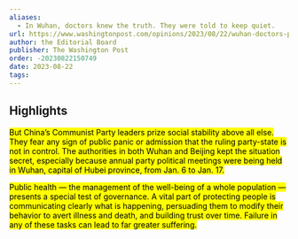 ```yaml
---
aliases:
  - In Wuhan, doctors knew the truth. They were told to keep quiet.
url: https://www.washingtonpost.com/opinions/2023/08/22/wuhan-doctors-pandemic-china-coverup/
author: the Editorial Board
publisher: The Washington Post
order: -20230822150749
date: 2023-08-22
tags:
---
```


## Highlights
<mark>But China’s Communist Party leaders prize social stability above all else. They fear any sign of public panic or admission that the ruling party-state is not in control. The authorities in both Wuhan and Beijing kept the situation secret, especially because annual party political meetings were being held in Wuhan, capital of Hubei province, from Jan. 6 to Jan. 17.</mark>

<mark>Public health — the management of the well-being of a whole population — presents a special test of governance. A vital part of protecting people is communicating clearly what is happening, persuading them to modify their behavior to avert illness and death, and building trust over time. Failure in any of these tasks can lead to far greater suffering.</mark>

